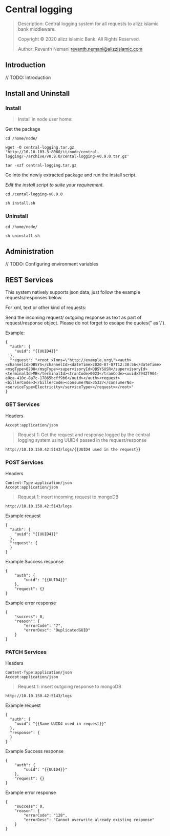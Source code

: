 # Central logging

>Description: Central logging system for all requests to alizz islamic bank middleware.
>
>Copyright © 2020 alizz islamic Bank. All Rights Reserved.
>
>Author: Revanth Nemani <revanth.nemani@alizzislamic.com>

## Introduction

// TODO: Introduction

## Install and Uninstall

### Install

>Install in node user home:

Get the package

```{sh}
cd /home/node/

wget -O central-logging.tar.gz 'http://10.10.103.3:8080/it/node/central-logging/-/archive/v0.9.0/cental-logging-v0.9.0.tar.gz'

tar -xzf central-logging.tar.gz
```

Go into the newly extracted package and run the install script.

*Edit the install script to suite your requirement.*

```{sh}
cd /cental-logging-v0.9.0

sh install.sh
```

### Uninstall

```{sh}
cd /home/node/

sh uninstall.sh
```

## Administration

// TODO: Configuring environment variables

## REST Services

This system natively supports json data, just follow the example requests/responses below.

For xml, text or other kind of requests:

Send the incoming request/ outgoing response as text as part of request/response object. Please do not forget to escape the quotes(" as \\").

Example:

```{json}
{
  "auth": {
    "uuid": "{{UUID4}}"
  },
  "request": "<root xlmns=\"http://example.org\"><auth><channelId>DBSYS</channelId><dateTime>2020-07-07T12:30:56</dateTime><msgType>0200</msgType><supervisoryId>DBSYSUSR</supervisoryId><terminalId>MB</terminalId><tranCode>0023</tranCode><uuid>2942f904-e8ca-410c-8a7c-17865bcff9b6</uuid></auth><request><billerCode>3</billerCode><consumerNo>35327</consumerNo><serviceType>Electricity</serviceType></request></root>"
}
```

### GET Services

Headers

```{curl}
Accept:application/json
```

>Request 1: Get the request and response logged by
>the central logging system using UUID4 passed in 
>the request/response

`http://10.10.150.42:5143/logs/{{UUID4 used in the request}}`

### POST Services

Headers

```{curl}
Content-Type:application/json
Accept:application/json
```

>Request 1: insert incoming request to mongoDB

`http://10.10.150.42:5143/logs`

Example request

```{json}
{
  "auth": {
    "uuid": "{{UUID4}}"
  },
  "request": {
  }
}
```

Example Success response

```{json}
{
    "auth": {
        "uuid": "{{UUID4}}"
    },
    "request": {}
}
```

Example error response

```{json}
{
    "success": 0,
    "reason": {
        "errorCode": "7",
        "errorDesc": "DuplicatedGUID"
    }
}
```

### PATCH Services

Headers

```{curl}
Content-Type:application/json
Accept:application/json
```

>Request 1: insert outgoing response to mongoDB

`http://10.10.150.42:5143/logs`

Example request

```{json}
{
  "auth": {
    "uuid": "{{Same UUID4 used in request}}"
  },
  "response": {
  }
}
```

Example Success response

```{json}
{
    "auth": {
        "uuid": "{{UUID4}}"
    },
    "request": {}
}
```

Example error response

```{json}
{
    "success": 0,
    "reason": {
        "errorCode": "128",
        "errorDesc": "Cannot overwrite already existing response"
    }
}
```
